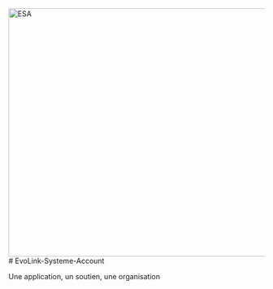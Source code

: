 <img width="872" height="489" alt="ESA" src="https://github.com/user-attachments/assets/c79094ed-94cb-4f8d-a8dc-0d0c06d1b6f4" />
# EvoLink-Systeme-Account

Une application, un soutien, une organisation 
